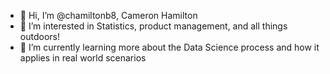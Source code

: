 - 👋 Hi, I’m @chamiltonb8, Cameron Hamilton
- 👀 I’m interested in Statistics, product management, and all things outdoors! 
- 🌱 I’m currently learning more about the Data Science process and how it applies in real world scenarios

<!---
chamiltonb8/chamiltonb8 is a ✨ special ✨ repository because its `README.md` (this file) appears on your GitHub profile.
You can click the Preview link to take a look at your changes.
--->
